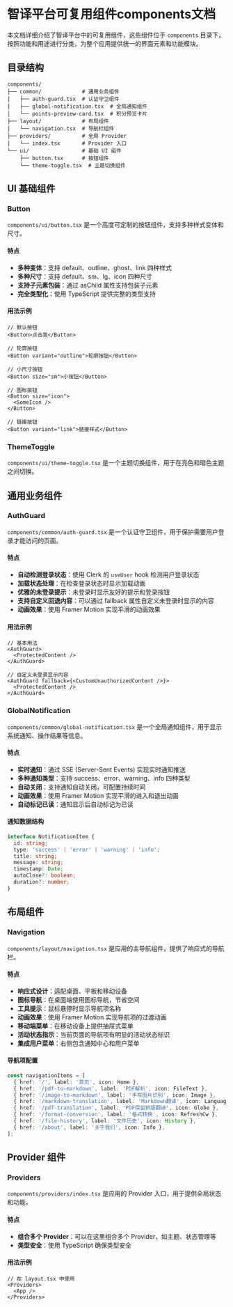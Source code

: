 # 智译平台可复用组件components文档

本文档详细介绍了智译平台中的可复用组件，这些组件位于 `components` 目录下，按照功能和用途进行分类，为整个应用提供统一的界面元素和功能模块。

## 目录结构

```
components/
├── common/             # 通用业务组件
│   ├── auth-guard.tsx  # 认证守卫组件
│   ├── global-notification.tsx  # 全局通知组件
│   └── points-preview-card.tsx  # 积分预览卡片
├── layout/             # 布局组件
│   └── navigation.tsx  # 导航栏组件
├── providers/          # 全局 Provider
│   └── index.tsx       # Provider 入口
└── ui/                 # 基础 UI 组件
    ├── button.tsx      # 按钮组件
    └── theme-toggle.tsx  # 主题切换组件
```

## UI 基础组件

### Button

`components/ui/button.tsx` 是一个高度可定制的按钮组件，支持多种样式变体和尺寸。

#### 特点

- **多种变体**：支持 default、outline、ghost、link 四种样式
- **多种尺寸**：支持 default、sm、lg、icon 四种尺寸
- **支持子元素包装**：通过 asChild 属性支持包装子元素
- **完全类型化**：使用 TypeScript 提供完整的类型支持

#### 用法示例

```tsx
// 默认按钮
<Button>点击我</Button>

// 轮廓按钮
<Button variant="outline">轮廓按钮</Button>

// 小尺寸按钮
<Button size="sm">小按钮</Button>

// 图标按钮
<Button size="icon">
  <SomeIcon />
</Button>

// 链接按钮
<Button variant="link">链接样式</Button>
```

### ThemeToggle

`components/ui/theme-toggle.tsx` 是一个主题切换组件，用于在亮色和暗色主题之间切换。

## 通用业务组件

### AuthGuard

`components/common/auth-guard.tsx` 是一个认证守卫组件，用于保护需要用户登录才能访问的页面。

#### 特点

- **自动检测登录状态**：使用 Clerk 的 `useUser` hook 检测用户登录状态
- **加载状态处理**：在检查登录状态时显示加载动画
- **优雅的未登录提示**：未登录时显示友好的提示和登录按钮
- **支持自定义回退内容**：可以通过 fallback 属性自定义未登录时显示的内容
- **动画效果**：使用 Framer Motion 实现平滑的动画效果

#### 用法示例

```tsx
// 基本用法
<AuthGuard>
  <ProtectedContent />
</AuthGuard>

// 自定义未登录显示内容
<AuthGuard fallback={<CustomUnauthorizedContent />}>
  <ProtectedContent />
</AuthGuard>
```

### GlobalNotification

`components/common/global-notification.tsx` 是一个全局通知组件，用于显示系统通知、操作结果等信息。

#### 特点

- **实时通知**：通过 SSE (Server-Sent Events) 实现实时通知推送
- **多种通知类型**：支持 success、error、warning、info 四种类型
- **自动关闭**：支持通知自动关闭，可配置持续时间
- **动画效果**：使用 Framer Motion 实现平滑的进入和退出动画
- **自动标记已读**：通知显示后自动标记为已读

#### 通知数据结构

```typescript
interface NotificationItem {
  id: string;
  type: 'success' | 'error' | 'warning' | 'info';
  title: string;
  message: string;
  timestamp: Date;
  autoClose?: boolean;
  duration?: number;
}
```

## 布局组件

### Navigation

`components/layout/navigation.tsx` 是应用的主导航组件，提供了响应式的导航栏。

#### 特点

- **响应式设计**：适配桌面、平板和移动设备
- **图标导航**：在桌面端使用图标导航，节省空间
- **工具提示**：鼠标悬停时显示导航项名称
- **动画效果**：使用 Framer Motion 实现导航项的过渡动画
- **移动端菜单**：在移动设备上提供抽屉式菜单
- **活动状态指示**：当前页面的导航项有明显的活动状态标识
- **集成用户菜单**：右侧包含通知中心和用户菜单

#### 导航项配置

```typescript
const navigationItems = [
  { href: '/', label: '首页', icon: Home },
  { href: '/pdf-to-markdown', label: 'PDF解析', icon: FileText },
  { href: '/image-to-markdown', label: '手写图片识别', icon: Image },
  { href: '/markdown-translation', label: 'Markdown翻译', icon: Languages },
  { href: '/pdf-translation', label: 'PDF保留排版翻译', icon: Globe },
  { href: '/format-conversion', label: '格式转换', icon: RefreshCw },
  { href: '/file-history', label: '文件历史', icon: History },
  { href: '/about', label: '关于我们', icon: Info },
];
```

## Provider 组件

### Providers

`components/providers/index.tsx` 是应用的 Provider 入口，用于提供全局状态和功能。

#### 特点

- **组合多个 Provider**：可以在这里组合多个 Provider，如主题、状态管理等
- **类型安全**：使用 TypeScript 确保类型安全

#### 用法示例

```tsx
// 在 layout.tsx 中使用
<Providers>
  <App />
</Providers>
```
